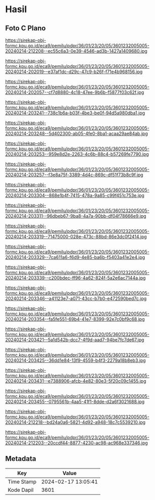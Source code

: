 # Hasil

## Foto C Plano

https://sirekap-obj-formc.kpu.go.id/eca9/pemilu/pdpr/36/01/23/20/05/3601232005005-20240214-212208--ec55c6a3-0e39-4546-ad3b-1427a1409680.jpg

https://sirekap-obj-formc.kpu.go.id/eca9/pemilu/pdpr/36/01/23/20/05/3601232005005-20240214-202019--e37af1dc-d29c-47c9-b26f-f71e4b968156.jpg

https://sirekap-obj-formc.kpu.go.id/eca9/pemilu/pdpr/36/01/23/20/05/3601232005005-20240214-202057--cf7d8880-4c18-47ee-9b6b-f5877f03c62f.jpg

https://sirekap-obj-formc.kpu.go.id/eca9/pemilu/pdpr/36/01/23/20/05/3601232005005-20240214-203241--738c1b6a-b03f-4be3-be0f-94d5a980dba1.jpg

https://sirekap-obj-formc.kpu.go.id/eca9/pemilu/pdpr/36/01/23/20/05/3601232005005-20240214-203248--5d402300-ab05-4fe0-8ba1-acaa29ae84ab.jpg

https://sirekap-obj-formc.kpu.go.id/eca9/pemilu/pdpr/36/01/23/20/05/3601232005005-20240214-203253--959e8d2e-2263-4c6b-88c4-b57269fe7790.jpg

https://sirekap-obj-formc.kpu.go.id/eca9/pemilu/pdpr/36/01/23/20/05/3601232005005-20240214-203257--f3e8a75f-3389-4d4c-869c-df51f73b8c9f.jpg

https://sirekap-obj-formc.kpu.go.id/eca9/pemilu/pdpr/36/01/23/20/05/3601232005005-20240214-203304--868e1b4f-7415-478a-9a85-c99f451c753e.jpg

https://sirekap-obj-formc.kpu.go.id/eca9/pemilu/pdpr/36/01/23/20/05/3601232005005-20240214-203311--96dbeb67-9ba8-4a7a-90bb-df04f78666e9.jpg

https://sirekap-obj-formc.kpu.go.id/eca9/pemilu/pdpr/36/01/23/20/05/3601232005005-20240214-203319--71475000-028e-473c-88bd-86e3dc0f2414.jpg

https://sirekap-obj-formc.kpu.go.id/eca9/pemilu/pdpr/36/01/23/20/05/3601232005005-20240214-203329--7ca611a6-f6d9-4e85-ba6b-f5403a41e2e4.jpg

https://sirekap-obj-formc.kpu.go.id/eca9/pemilu/pdpr/36/01/23/20/05/3601232005005-20240214-203339--c200bdec-ff96-4a62-824f-5a2e6ac7144a.jpg

https://sirekap-obj-formc.kpu.go.id/eca9/pemilu/pdpr/36/01/23/20/05/3601232005005-20240214-203346--a41123e7-a071-43cc-b7b0-e472590bed7c.jpg

https://sirekap-obj-formc.kpu.go.id/eca9/pemilu/pdpr/36/01/23/20/05/3601232005005-20240214-203354--fa5fe551-69b4-41e7-8399-92e7c0bf9c68.jpg

https://sirekap-obj-formc.kpu.go.id/eca9/pemilu/pdpr/36/01/23/20/05/3601232005005-20240214-203421--5a1d542b-dcc7-4f9d-aad7-94be7fc7de67.jpg

https://sirekap-obj-formc.kpu.go.id/eca9/pemilu/pdpr/36/01/23/20/05/3601232005005-20240214-203425--36dd1e84-13f9-4559-b4f3-2279a18b8eb3.jpg

https://sirekap-obj-formc.kpu.go.id/eca9/pemilu/pdpr/36/01/23/20/05/3601232005005-20240214-203431--e7388906-afcb-4e82-80e3-5f20c09c1455.jpg

https://sirekap-obj-formc.kpu.go.id/eca9/pemilu/pdpr/36/01/23/20/05/3601232005005-20240214-203455--0795561b-4aa5-41f1-8dde-d2a6f3021688.jpg

https://sirekap-obj-formc.kpu.go.id/eca9/pemilu/pdpr/36/01/23/20/05/3601232005005-20240214-212218--bd24a0a6-5821-4d92-a948-18c7c5539210.jpg

https://sirekap-obj-formc.kpu.go.id/eca9/pemilu/pdpr/36/01/23/20/05/3601232005005-20240214-212203--20ccdf44-8877-4230-ac98-ac968e337346.jpg


## Metadata

| Key        | Value               |
| ---------- | ------------------- |
| Time Stamp | 2024-02-17 13:05:41 |
| Kode Dapil | 3601                |



